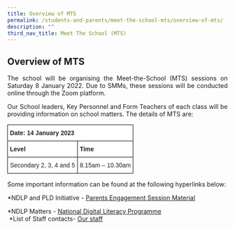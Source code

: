 ```yaml
---
title: Overview of MTS
permalink: /students-and-parents/meet-the-school-mts/overview-of-mts/
description: ""
third_nav_title: Meet The School (MTS)
---
```

## **Overview of MTS**

<p style="text-align: justify;">The school will be organising the Meet-the-School (MTS) sessions on Saturday 8 January 2022. Due to SMMs, these sessions will be conducted online through the Zoom platform. </p>

<p style="text-align: justify;">Our School leaders, Key Personnel and Form Teachers of each class will be providing information on school matters. The details of MTS are:</p>

  

<style type="text/css">
.tg  {border-collapse:collapse;border-spacing:0;}
.tg td{border-color:black;border-style:solid;border-width:1px;font-family:Arial, sans-serif;font-size:14px;
  overflow:hidden;padding:10px 5px;word-break:normal;}
.tg th{border-color:black;border-style:solid;border-width:1px;font-family:Arial, sans-serif;font-size:14px;
  font-weight:normal;overflow:hidden;padding:10px 5px;word-break:normal;}
.tg .tg-l2bf{background-color:#FFF;color:#222;font-weight:bold;text-align:left;vertical-align:top}
.tg .tg-tsok{background-color:#FFF;color:#222;text-align:left;vertical-align:top}
</style>
<table class="tg">
<thead>
  <tr>
    <th class="tg-l2bf" colspan="2">Date: 14 January 2023</th>
  </tr>
</thead>
<tbody>
  <tr>
    <td class="tg-l2bf">Level</td>
    <td class="tg-l2bf">Time</td>
  </tr>
  <tr>
    <td class="tg-tsok">Secondary 2, 3, 4 and 5</td>
    <td class="tg-tsok">8.15am – 10.30am</td>
  </tr>
</tbody>
</table>

Some important information can be found at the following hyperlinks below:

\*NDLP and PLD Initiative - [Parents Engagement Session Material](https://manjusrisec.moe.edu.sg/qql/slot/u165/docs/students_parents/MTS/2023%20NDLP%20Parent%20Engagement%20for%20sharing.pdf)


\*NDLP Matters - <a href="/students-and-parents/national-digital-literacy-programme-ndlp" target="_blank">National Digital Literacy Programme</a>    
 \*List of Staff contacts- <a href="/discover-manjusri/our-staff/executive-committee/" target="_blank">Our staff</a>